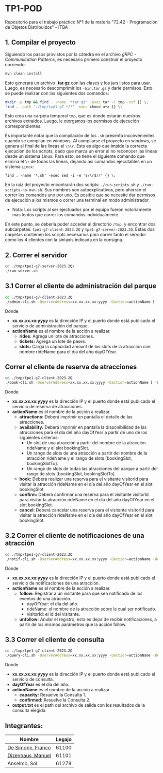 # TP1-POD
Repositorio para el trabajo práctico N°1 de la materia "72.42 - Programación de Objetos Distribuidos" - ITBA

## 1. Compilar el proyecto
Siguiendo los pasos provistos por la cátedra en el archivo *gRPC - Communication Patterns*, es necesario primero construir el proyecto corriendo:

```bash
mvn clean install
```
Esto generará un archivo **.tar.gz** con las clases y los jars listos para usar. Luego,
es necesario descomprimir los `-bin.tar.gz` y darle permisos. Esto se puede realizar con los siguientes dos comandos:

```bash
mkdir -p tmp && find . -name '*tar.gz' -exec tar -C tmp -xzf {} \;
find . -path './tmp/tpe1-g7-*/*' -exec chmod u+x {} \;
```
Esto crea una carpeta temporal `tmp`, que es donde estarán nuestros archivos extraidos. Luego,
le otorgamos los permisos de ejecución correspondientes. 

Es importante notar que la compilación de los `.sh` presenta inconvenientes 
cuando se compilan en windows. Al compilarse el proyecto en windows, se genera
al final de las lineas el `\n\r`. Esto es algo que impide la correcta ejecución de los scripts, dado que 
marca un error al no reconocer las lineas desde un sistema *Linux*. Para esto,
se tiene el siguiente comando que elimina el `\r` de todas las lineas, dejando así comandos
ejecutables en un sistema `Linux`:
```
find . -name '*.sh' -exec sed -i -e 's/\r$//' {} \;
```
En la raíz del proyecto encontrarán dos scripts: `./run-scripts.sh` y 
`./run-scripts-no-mvn.sh`. Sus nombres son autoexplicativos, pero ahorran el correr los comandos uno por uno.
Es posible que se necesite dar permisos de ejecución a los mismos o correr una terminal en modo administrador.

- Nota: Los scripts al ser ejectuados por el equipo fueron notoriamente mas lentos que correr los comandos individualmente.

En este punto, se debería poder acceder al directorio `/tmp`, y encontrar dos subcarpetas: 
`tpe1-g7-client-2023.2Q` y `tpe1-g7-server-2023.2Q`. Estas dos carpetas contienen los scripts necesarios para
correr tanto el servidor como los 4 clientes con la sintaxis indicada en la consigna.

## 2. Correr el servidor
```bash
cd ./tmp/tpe1-g7-server-2023.2Q/
./run-server.sh
```
## 3.1 Correr el cliente de administración del parque
```bash
cd ./tmp/tpe1-g7-client-2023.2Q
./admin-cli.sh -DserverAddress=xx.xx.xx.xx:yyyy -Daction=actionName [ -DinPath=filename | -Dride=rideName | -Dday=dayOfYear | -Dcapacity=amount ]
```
Donde
- **xx.xx.xx.xx:yyyy** es la dirección IP y el puerto donde está publicado el servicio de administración del parque.
- **actionName** es el nombre de la acción a realizar.
  - **rides:** Agrega un lote de atracciones.
  - **tickets:** Agrega un lote de pases.
  - **slots:** Carga la capacidad amount de los slots de la atracción con nombre rideName para el día del año dayOfYear.
## Correr el cliente de reserva de atracciones
```bash
cd ./tmp/tpe1-g7-client-2023.2Q
./book-cli.sh -DserverAddress=xx.xx.xx.xx:yyyy -Daction=actionName [ -Dday=dayOfYear -Dride=rideName -Dvisitor=visitorId -Dslot=bookingSlot -DslotTo=bookingSlotTo ]
```
Donde
- **xx.xx.xx.xx:yyyy** es la dirección IP y el puerto donde está publicado el servicio de reserva de atracciones.
- **actionName** es el nombre de la acción a realizar.
  - **attractions:** Deberá imprimir en pantalla el detalle de las atracciones.
  - **availability:** Deberá imprimir en pantalla la disponibilidad de las atracciones para el día del año dayOfYear a partir de uno de los siguientes criterios:
    - Un slot de una atracción a partir del nombre de la atracción rideName y el slot bookingSlot.
    - Un rango de slots de una atracción a partir del nombre de la atracción rideName y el rango de slots [bookingSlot, bookingSlotTo].
    - Un rango de slots de todas las atracciones del parque a partir del rango de slots [bookingSlot, bookingSlotTo].
  - **book:** Deberá realizar una reserva para el visitante visitorId para visitar la atracción rideName en el día del año dayOfYear en el slot bookingSlot.
  - **confirm:** Deberá confirmar una reserva para el visitante visitorId para visitar la atracción rideName en el día del año dayOfYear en el slot bookingSlot.
  - **cancel:** Deberá cancelar una reserva para el visitante visitorId para visitar la atracción rideName en el día del año dayOfYear en el slot bookingSlot.
## 3.2 Correr el cliente de notificaciones de una atracción
```bash
cd ./tmp/tpe1-g7-client-2023.2Q
./notif-cli.sh -DserverAddress=xx.xx.xx.xx:yyyy -Daction=actionName -Dday=dayOfYear -Dride=rideName -Dvisitor=visitorId
```
Donde
- **xx.xx.xx.xx:yyyy** es la dirección IP y el puerto donde está publicado el servicio de notificaciones de una atracción.
- **actionName** es el nombre de la acción a realizar.
  - **follow:** Registrar a un visitante para que sea notificado de los eventos de una atracción.
    - dayOfYear: el día del año.
    - rideName: el nombre de la atracción sobre la cual ser notificado.
    - visitorId: el id del visitante.
  - **unfollow:** Anular el registro, esto es dejar de recibir notificaciones, a partir de los mismos parámetros que la acción follow.
## 3.3 Correr el cliente de consulta
```bash
cd ./tmp/tpe1-g7-client-2023.2Q
./query-cli.sh -DserverAddress=xx.xx.xx.xx:yyyy -Daction=actionName -Dday=dayOfYear -DoutPath=output.txt
```
Donde
- **xx.xx.xx.xx:yyyy** es la dirección IP y el puerto donde está publicado el servicio de consulta.
- **dayOfYear** es el día del año.
- **actionName** es el nombre de la acción a realizar.
  - **capacity:** Resuelve la Consulta 1.
  - **confirmed:** Resuelve la Consulta 2.
- **output.txt** es el path del archivo de salida con los resultados de la 
consulta elegida.

## Integrantes:
Nombre | Legajo
-------|--------
[De Simone, Franco](https://github.com/desimonef) | 61100
[Dizenhaus, Manuel](https://github.com/ManuelDizen) | 61101
Anselmo, Sol | 61278
